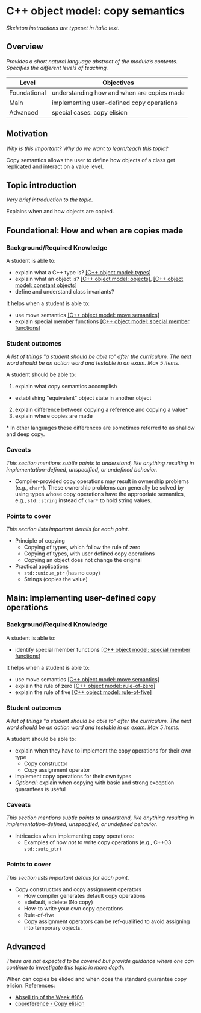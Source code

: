 # C++ object model: copy semantics
_Skeleton instructions are typeset in italic text._

## Overview

_Provides a short natural language abstract of the module’s contents._
_Specifies the different levels of teaching._

<table>
  <thead>
    <th>Level</th>
    <th>Objectives</th>
  </thead>
  <tr>
    <td>Foundational</td>
    <td>understanding how and when are copies made</td>
  </tr>
  <tr>
    <td>Main</td>
    <td>implementing user-defined copy operations</td>
  </tr>
  <tr>
    <td>Advanced</td>
    <td>special cases: copy elision</td>
  </tr>
</table>

## Motivation

_Why is this important?_
_Why do we want to learn/teach this topic?_

Copy semantics allows the user to define how objects of a class get replicated and interact on a value level.

## Topic introduction

_Very brief introduction to the topic._

Explains when and how objects are copied.

## Foundational: How and when are copies made

### Background/Required Knowledge

A student is able to:
* explain what a C++ type is?               [[C++ object model: types]][1]
* explain what an object is?                [[C++ object model: objects]][2], [[C++ object model: constant objects]][3]
* define and understand class invariants?

It helps when a student is able to:
* use move semantics                        [[C++ object model: move semantics]][4]
* explain special member functions          [[C++ object model: special member functions]][5]

### Student outcomes

_A list of things "a student should be able to" after the curriculum._
_The next word should be an action word and testable in an exam._
_Max 5 items._

A student should be able to:

1. explain what copy semantics accomplish
  * establishing "equivalent" object state in another object
2. explain difference between copying a reference and copying a value\*
3. explain where copies are made

\* In other languages these differences are sometimes referred to as shallow and deep copy.

### Caveats

_This section mentions subtle points to understand, like anything resulting in
implementation-defined, unspecified, or undefined behavior._

* Compiler-provided copy operations may result in ownership problems (e.g., `char*`). These ownership problems can generally be solved by using types whose copy operations have the appropriate semantics, e.g., `std::string` instead of `char*` to hold string values.

### Points to cover

_This section lists important details for each point._

* Principle of copying
  * Copying of types, which follow the rule of zero
  * Copying of types, with user defined copy operations
  * Copying an object does not change the original
* Practical applications
  * `std::unique_ptr`  (has no copy)
  * Strings (copies the value) 


## Main: Implementing user-defined copy operations

### Background/Required Knowledge

A student is able to:
* identify special member functions       [[C++ object model: special member functions]][5]

It helps when a student is able to:
* use move semantics                      [[C++ object model: move semantics]][4]
* explain the rule of zero                [[C++ object model: rule-of-zero]][7]
* explain the rule of five                [[C++ object model: rule-of-five]][6]

### Student outcomes

_A list of things "a student should be able to" after the curriculum._
_The next word should be an action word and testable in an exam._
_Max 5 items._

A student should be able to:
* explain when they have to implement the copy operations for their own type
  * Copy constructor
  * Copy assignment operator
* implement copy operations for their own types
* _Optional_: explain when copying with basic and strong exception guarantees is useful

### Caveats

_This section mentions subtle points to understand, like anything resulting in
implementation-defined, unspecified, or undefined behavior._

* Intricacies when implementing copy operations:
  * Examples of how _not_ to write copy operations (e.g., C++03 `std::auto_ptr`)

### Points to cover

_This section lists important details for each point._

* Copy constructors and copy assignment operators
  * How compiler generates default copy operations
  * =default, =delete (No copy)
  * How-to write your own copy operations
  * Rule-of-five
  * Copy assignment operators can be ref-qualified to avoid assigning into temporary objects.

## Advanced

_These are not expected to be covered but provide guidance where one can
continue to investigate this topic in more depth._

When can copies be elided and when does the standard guarantee copy elision.
References:
* [Abseil tip of the Week #166](https://abseil.io/tips/166)
* [cppreference - Copy elision](https://en.cppreference.com/w/cpp/language/copy_elision)

[1]: ../object-model/types.md
[2]: ../object-model/objects.md
[3]: ../object-model/constant-objects.md
[4]: ../object-model/move-semantics.md
[5]: ../object-model/special-member-functions.md
[6]: ../object-model/rule-of-five.md
[7]: ../object-model/rule-of-zero.md
